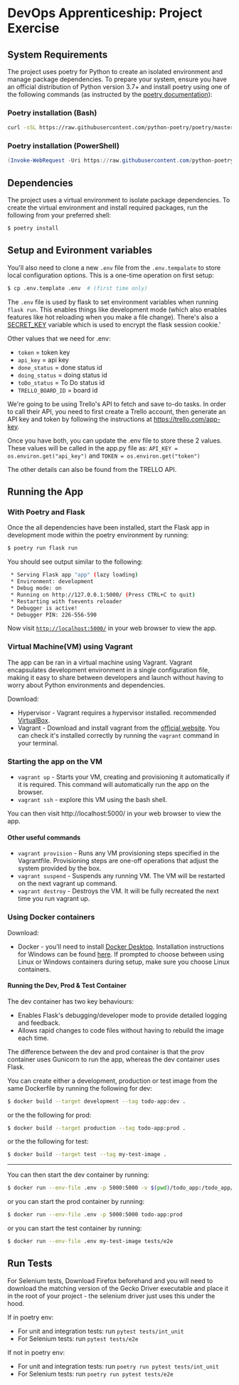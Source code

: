 # DevOps Apprenticeship: Project Exercise

## System Requirements

The project uses poetry for Python to create an isolated environment and manage package dependencies. To prepare your system, ensure you have an official distribution of Python version 3.7+ and install poetry using one of the following commands (as instructed by the [poetry documentation](https://python-poetry.org/docs/#system-requirements)):

### Poetry installation (Bash)

```bash
curl -sSL https://raw.githubusercontent.com/python-poetry/poetry/master/get-poetry.py | python
```

### Poetry installation (PowerShell)

```powershell
(Invoke-WebRequest -Uri https://raw.githubusercontent.com/python-poetry/poetry/master/get-poetry.py -UseBasicParsing).Content | python
```

## Dependencies

The project uses a virtual environment to isolate package dependencies. To create the virtual environment and install required packages, run the following from your preferred shell:

```bash
$ poetry install
```

## Setup and Evironment variables

You'll also need to clone a new `.env` file from the `.env.tempalate` to store local configuration options. This is a one-time operation on first setup:

```bash
$ cp .env.template .env  # (first time only)
```

The `.env` file is used by flask to set environment variables when running `flask run`. This enables things like development mode (which also enables features like hot reloading when you make a file change). There's also a [SECRET_KEY](https://flask.palletsprojects.com/en/1.1.x/config/#SECRET_KEY) variable which is used to encrypt the flask session cookie.\'

Other values that we need for .env: 
* `token` = token key
* `api_key` = api key
* `done_status` = done status id
* `doing_status` = doing status id
* `toDo_status` = To Do status id
* `TRELLO_BOARD_ID` = board id

We're going to be using Trello's API to fetch and save to-do tasks. In order to call their API, you need to first create a Trello account, then generate an API key and token by following the instructions at https://trello.com/app-key.

Once you have both, you can update the .env file to store these 2 values. These values will be called in the app.py file as: `API_KEY = os.environ.get("api_key")` and `TOKEN = os.environ.get("token")`

The other details can also be found from the TRELLO API.

## Running the App

### With Poetry and Flask

Once the all dependencies have been installed, start the Flask app in development mode within the poetry environment by running:
```bash
$ poetry run flask run
```

You should see output similar to the following:
```bash
 * Serving Flask app "app" (lazy loading)
 * Environment: development
 * Debug mode: on
 * Running on http://127.0.0.1:5000/ (Press CTRL+C to quit)
 * Restarting with fsevents reloader
 * Debugger is active!
 * Debugger PIN: 226-556-590
```
Now visit [`http://localhost:5000/`](http://localhost:5000/) in your web browser to view the app.


### Virtual Machine(VM) using Vagrant

The app can be ran in a virtual machine using Vagrant. 
Vagrant encapsulates development environment in a single configuration file, making it easy to share
between developers and launch without having to worry about Python environments and dependencies.

Download: 
* Hypervisor - Vagrant requires a hypervisor installed. recommended [VirtualBox](https://www.virtualbox.org/).
* Vagrant - Download and install vagrant from the [official website](https://www.vagrantup.com/). You can check it's installed correctly by running the `vagrant` command in your terminal.

### Starting the app on the VM

* `vagrant up` - Starts your VM, creating and provisioning it automatically if it is required. This command will automatically run the app on the browser.
* `vagrant ssh` - explore this VM using the bash shell. 

You can then visit http://localhost:5000/ in your web browser to view the app.

#### Other useful commands

* `vagrant provision` - Runs any VM provisioning steps specified in the Vagrantfile. Provisioning steps are one-off operations that adjust the system provided by the box.
* `vagrant suspend` - Suspends any running VM. The VM will be restarted on the next vagrant up command.
* `vagrant destroy` - Destroys the VM. It will be fully recreated the next time you run vagrant up.

### Using Docker containers

Download: 
* Docker - you'll need to install [Docker Desktop](https://www.docker.com/products/docker-desktop). Installation instructions for Windows can be found [here](https://docs.docker.com/docker-for-windows/install/). If prompted to choose between using Linux or Windows containers during setup, make sure you choose Linux containers.

#### Running the Dev, Prod & Test Container

The dev container has two key behaviours:
* Enables Flask's debugging/developer mode to provide detailed logging and feedback.
* Allows rapid changes to code files without having to rebuild the image each time.

The difference between the dev and prod container is that the prov container uses Gunicorn to run the app, whereas the dev container uses Flask.

You can create either a development, production or test image from the same Dockerfile
by running the following for dev:
```bash
$ docker build --target development --tag todo-app:dev .
```
or the the following for prod:
```bash
$ docker build --target production --tag todo-app:prod .
```
or the the following for test:
```bash
$ docker build --target test --tag my-test-image .
```
___

You can then start the dev container by running:
```bash
$ docker run --env-file .env -p 5000:5000 -v $(pwd)/todo_app:/todo_app/todo_app  todo-app:dev
```
or you can start the prod container by running:
```bash
$ docker run --env-file .env -p 5000:5000 todo-app:prod
```
or you can start the test container by running:
```bash
$ docker run --env-file .env my-test-image tests/e2e
```
## Run Tests

For Selenium tests, Download Firefox beforehand and you will need to download the matching version of the Gecko Driver executable and place it in the root of your project - the selenium driver just uses this under the hood.

If in poetry env:
* For unit and integration tests: run `pytest tests/int_unit`
* For Selenium tests: run `pytest tests/e2e`

If not in poetry env: 
* For unit and integration tests: run `poetry run pytest tests/int_unit`
* For Selenium tests: run `poetry run pytest tests/e2e`